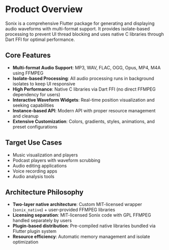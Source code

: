 # Product Overview

Sonix is a comprehensive Flutter package for generating and displaying audio waveforms with multi-format support. It provides isolate-based processing to prevent UI thread blocking and uses native C libraries through Dart FFI for optimal performance.

## Core Features

- **Multi-format Audio Support**: MP3, WAV, FLAC, OGG, Opus, MP4, M4A using FFMPEG
- **Isolate-based Processing**: All audio processing runs in background isolates to keep UI responsive
- **High Performance**: Native C libraries via Dart FFI (no direct FFMPEG dependency for users)
- **Interactive Waveform Widgets**: Real-time position visualization and seeking capabilities
- **Instance-based API**: Modern API with proper resource management and cleanup
- **Extensive Customization**: Colors, gradients, styles, animations, and preset configurations

## Target Use Cases

- Music visualization and players
- Podcast players with waveform scrubbing
- Audio editing applications
- Voice recording apps
- Audio analysis tools

## Architecture Philosophy

- **Two-layer native architecture**: Custom MIT-licensed wrapper (`sonix_native`) + user-provided FFMPEG libraries
- **Licensing separation**: MIT-licensed Sonix code with GPL FFMPEG handled separately by users
- **Plugin-based distribution**: Pre-compiled native libraries bundled via Flutter plugin system
- **Resource efficiency**: Automatic memory management and isolate optimization